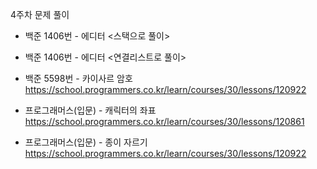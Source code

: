 4주차 문제 풀이 

- 백준 1406번 - 에디터 <스택으로 풀이>

- 백준 1406번 - 에디터 <연결리스트로 풀이>




- 백준 5598번 - 카이사르 암호
  https://school.programmers.co.kr/learn/courses/30/lessons/120922


- 프로그래머스(입문) - 캐릭터의 좌표
  https://school.programmers.co.kr/learn/courses/30/lessons/120861



- 프로그래머스(입문) - 종이 자르기
  https://school.programmers.co.kr/learn/courses/30/lessons/120922